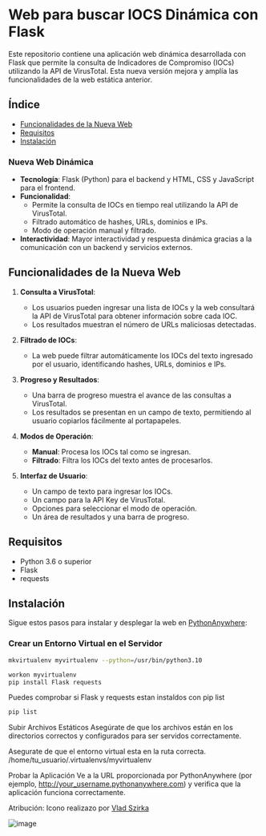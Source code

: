 # Web para buscar IOCS Dinámica con Flask

Este repositorio contiene una aplicación web dinámica desarrollada con Flask que permite la consulta de Indicadores de Compromiso (IOCs) utilizando la API de VirusTotal. Esta nueva versión mejora y amplía las funcionalidades de la web estática anterior.

## Índice

- [Funcionalidades de la Nueva Web](#funcionalidades-de-la-nueva-web)
- [Requisitos](#requisitos)
- [Instalación](#Instalación)



### Nueva Web Dinámica

- **Tecnología**: Flask (Python) para el backend y HTML, CSS y JavaScript para el frontend.
- **Funcionalidad**: 
  - Permite la consulta de IOCs en tiempo real utilizando la API de VirusTotal.
  - Filtrado automático de hashes, URLs, dominios e IPs.
  - Modo de operación manual y filtrado.
- **Interactividad**: Mayor interactividad y respuesta dinámica gracias a la comunicación con un backend y servicios externos.

## Funcionalidades de la Nueva Web

1. **Consulta a VirusTotal**: 
   - Los usuarios pueden ingresar una lista de IOCs y la web consultará la API de VirusTotal para obtener información sobre cada IOC.
   - Los resultados muestran el número de URLs maliciosas detectadas.

2. **Filtrado de IOCs**:
   - La web puede filtrar automáticamente los IOCs del texto ingresado por el usuario, identificando hashes, URLs, dominios e IPs.

3. **Progreso y Resultados**:
   - Una barra de progreso muestra el avance de las consultas a VirusTotal.
   - Los resultados se presentan en un campo de texto, permitiendo al usuario copiarlos fácilmente al portapapeles.

4. **Modos de Operación**:
   - **Manual**: Procesa los IOCs tal como se ingresan.
   - **Filtrado**: Filtra los IOCs del texto antes de procesarlos.

5. **Interfaz de Usuario**:
   - Un campo de texto para ingresar los IOCs.
   - Un campo para la API Key de VirusTotal.
   - Opciones para seleccionar el modo de operación.
   - Un área de resultados y una barra de progreso.

## Requisitos

- Python 3.6 o superior
- Flask
- requests


## Instalación

Sigue estos pasos para instalar y desplegar la web en [PythonAnywhere](https://www.pythonanywhere.com/):

### Crear un Entorno Virtual en el Servidor

```bash
mkvirtualenv myvirtualenv --python=/usr/bin/python3.10

```

```bash
workon myvirtualenv
pip install Flask requests
```

Puedes comprobar si Flask y requests estan instaldos con pip list
```bash
pip list

```
Subir Archivos Estáticos
Asegúrate de que los archivos están en los directorios correctos y configurados para ser servidos correctamente.

Asegurate de que el entorno virtual esta en la ruta correcta.
/home/tu_usuario/.virtualenvs/myvirtualenv

Probar la Aplicación
Ve a la URL proporcionada por PythonAnywhere (por ejemplo, http://your_username.pythonanywhere.com) y verifica que la aplicación funciona correctamente.





Atribución: Icono realizazo por [Vlad Szirka](https://www.flaticon.es/iconos-gratis/malware)



![image](https://github.com/user-attachments/assets/56667bab-8a56-4e79-b451-2b09818a7514)
















